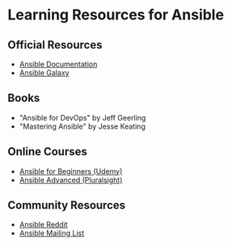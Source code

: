 # Learning Resources for Ansible

## Official Resources
- [Ansible Documentation](https://docs.ansible.com/)
- [Ansible Galaxy](https://galaxy.ansible.com/)

## Books
- "Ansible for DevOps" by Jeff Geerling
- "Mastering Ansible" by Jesse Keating

## Online Courses
- [Ansible for Beginners (Udemy)](https://www.udemy.com/course/learn-ansible/)
- [Ansible Advanced (Pluralsight)](https://www.pluralsight.com/courses/ansible-advanced-playbooks)

## Community Resources
- [Ansible Reddit](https://www.reddit.com/r/ansible/)
- [Ansible Mailing List](https://groups.google.com/g/ansible-project)

